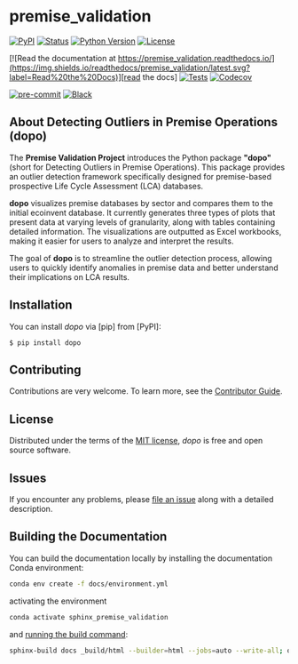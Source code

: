 # premise_validation

[![PyPI](https://img.shields.io/pypi/v/premise_validation.svg)][pypi status]
[![Status](https://img.shields.io/pypi/status/premise_validation.svg)][pypi status]
[![Python Version](https://img.shields.io/pypi/pyversions/premise_validation)][pypi status]
[![License](https://img.shields.io/pypi/l/premise_validation)][license]

[![Read the documentation at https://premise_validation.readthedocs.io/](https://img.shields.io/readthedocs/premise_validation/latest.svg?label=Read%20the%20Docs)][read the docs]
[![Tests](https://github.com/cafriedb/premise_validation/actions/workflows/python-test.yml/badge.svg)][tests]
[![Codecov](https://codecov.io/gh/cafriedb/premise_validation/branch/main/graph/badge.svg)][codecov]

[![pre-commit](https://img.shields.io/badge/pre--commit-enabled-brightgreen?logo=pre-commit&logoColor=white)][pre-commit]
[![Black](https://img.shields.io/badge/code%20style-black-000000.svg)][black]

[pypi status]: https://pypi.org/project/premise_validation/
[read the docs]: https://premise_validation.readthedocs.io/
[tests]: https://github.com/cafriedb/premise_validation/actions?workflow=Tests
[codecov]: https://app.codecov.io/gh/cafriedb/premise_validation
[pre-commit]: https://github.com/pre-commit/pre-commit
[black]: https://github.com/psf/black

## About Detecting Outliers in Premise Operations (dopo)
The **Premise Validation Project** introduces the Python package **"dopo"** (short for Detecting Outliers in Premise Operations). This package provides an outlier detection framework specifically designed for premise-based prospective Life Cycle Assessment (LCA) databases.

**dopo** visualizes premise databases by sector and compares them to the initial ecoinvent database. It currently generates three types of plots that present data at varying levels of granularity, along with tables containing detailed information. The visualizations are outputted as Excel workbooks, making it easier for users to analyze and interpret the results.

The goal of **dopo** is to streamline the outlier detection process, allowing users to quickly identify anomalies in premise data and better understand their implications on LCA results.

## Installation

You can install _dopo_ via [pip] from [PyPI]:

```console
$ pip install dopo
```

## Contributing

Contributions are very welcome.
To learn more, see the [Contributor Guide][Contributor Guide].

## License

Distributed under the terms of the [MIT license][License],
_dopo_ is free and open source software.

## Issues

If you encounter any problems,
please [file an issue][Issue Tracker] along with a detailed description.


<!-- github-only -->

[command-line reference]: https://premise_validation.readthedocs.io/en/latest/usage.html
[License]: https://github.com/cafriedb/premise_validation/blob/main/LICENSE
[Contributor Guide]: https://github.com/cafriedb/premise_validation/blob/main/CONTRIBUTING.md
[Issue Tracker]: https://github.com/cafriedb/premise_validation/issues


## Building the Documentation

You can build the documentation locally by installing the documentation Conda environment:

```bash
conda env create -f docs/environment.yml
```

activating the environment

```bash
conda activate sphinx_premise_validation
```

and [running the build command](https://www.sphinx-doc.org/en/master/man/sphinx-build.html#sphinx-build):

```bash
sphinx-build docs _build/html --builder=html --jobs=auto --write-all; open _build/html/index.html
```
